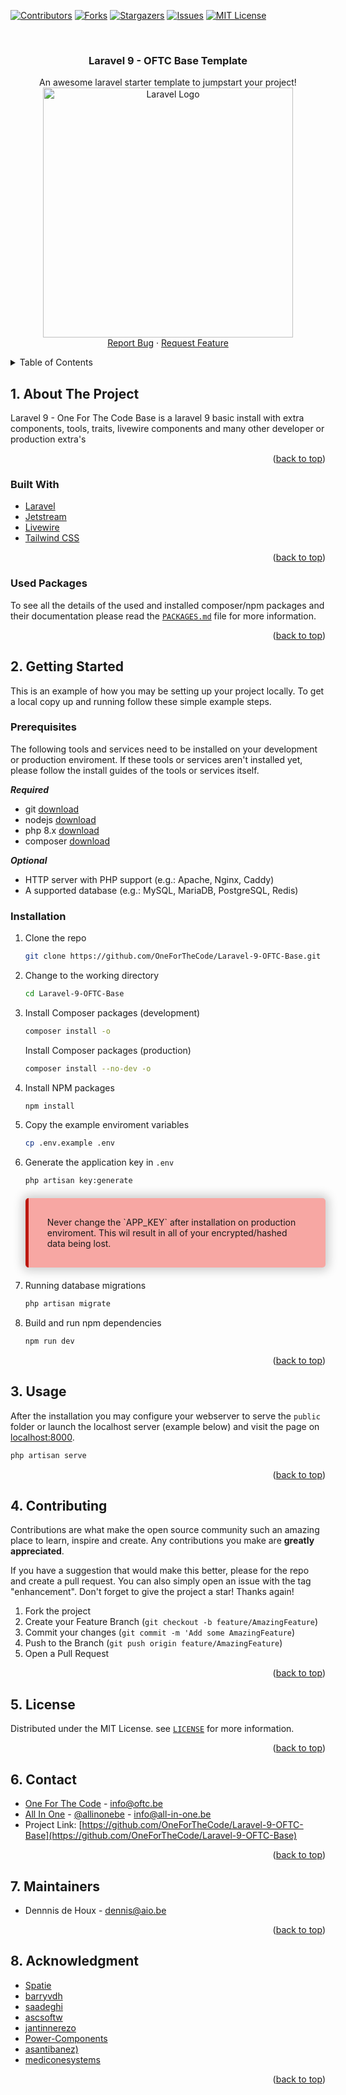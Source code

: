 <div id="top"></div>

<!-- PROJECT SHIELDS -->
[![Contributors][Contributors-shield]][Contributors-url]
[![Forks][forks-shield]][forks-url]
[![Stargazers][stars-shield]][stars-url]
[![Issues][issues-shield]][issues-url]
[![MIT License][license-shield]][license-url]

<!-- PROJECT HEADER -->
<br />
<div align="center">
  <h3 align="center">Laravel 9 - OFTC Base Template</h3>

  <p align="center">
    An awesome laravel starter template to jumpstart your project!
    <br />
    <a href="https://github.com/OneForTheCode/Laravel-9-OFTC-Base">
      <img src="https://raw.githubusercontent.com/laravel/art/master/logo-lockup/5%20SVG/2%20CMYK/1%20Full%20Color/laravel-logolockup-cmyk-red.svg" alt="Laravel Logo" width="400">
    </a>
    <br />
    <a href="https://github.com/OneForTheCode/Laravel-9-OFTC-Base/issues">Report Bug</a>
    ·
    <a href="https://github.com/OneForTheCode/Laravel-9-OFTC-Base/issues">Request Feature</a>
  </p>
</div>

<!-- TABLE OF CONTENTS -->
<details>
  <summary>Table of Contents</summary>
  <ol>
    <li>
      <a href="#about-the-project">About The Project</a>
      <ul>
        <li><a href="#built-with">Built With</a></li>
        <li><a href="#use-packages">Used Packages</a></li>
      </ul>
    </li>
    <li>
      <a href="#getting-started">Getting Started</a>
      <ul>
        <li><a href="#prerequisites">Prerequisites</a></li>
        <li><a href="#installation">Installation</a></li>
      </ul>
    </li>
    <li><a href="#usage">Usage</a></li>
    <li><a href="#contributing">Contributing</a></li>
    <li><a href="#license">License</a></li>
    <li><a href="#contact">Contact</a></li>
    <li><a href="#mainteners">Mainteners</a></li>
    <li><a href="#acknowledgments">Acknowledgments</a></li>
  </ol>
</details>


<!-- ABOUT THE PROJECT -->
## 1. About The Project

Laravel 9 - One For The Code Base is a laravel 9 basic install with extra components, tools, traits, livewire components and many other developer or production extra's

<p align="right">(<a href="#top">back to top</a>)</p>

### Built With

* [Laravel](https://laravel.com)
* [Jetstream](https://jetstream.laravel.com/2.x/)
* [Livewire](https://laravel-livewire.com)
* [Tailwind CSS](https://tailwindcss.com)

<p align="right">(<a href="#top">back to top</a>)</p>

### Used Packages

To see all the details of the used and installed composer/npm packages and their documentation please read the [`PACKAGES.md`](https://github.com/OneForTheCode/Laravel-9-OFTC-Base/PACKAGES.md) file for more information.

<p align="right">(<a href="#top">back to top</a>)</p>


<!-- GETTING STARTED -->
## 2. Getting Started

This is an example of how you may be setting up your project locally.
To get a local copy up and running follow these simple example steps.

### Prerequisites

The following tools and services need to be installed on your development or production enviroment.
If these tools or services aren't installed yet, please follow the install guides of the tools or services itself.

***Required***
* git [download](https://git-scm.com/downloads)
* nodejs [download](https://nodejs.org/en/downloads)
* php 8.x [download](https://php.net/downloads.php)
* composer [download](http://getcomposer.org/dpownload)

***Optional***
* HTTP server with PHP support (e.g.: Apache, Nginx, Caddy)
* A supported database (e.g.: MySQL, MariaDB, PostgreSQL, Redis)


### Installation

1. Clone the repo
   ```sh
   git clone https://github.com/OneForTheCode/Laravel-9-OFTC-Base.git
   ```
2. Change to the working directory
   ```sh
   cd Laravel-9-OFTC-Base
   ```
3. Install Composer packages (development)
   ```sh
   composer install -o
   ```
   Install Composer packages (production)
   ```sh
   composer install --no-dev -o
   ```
4. Install NPM packages
   ```sh
   npm install
   ```
5. Copy the example enviroment variables
   ```sh
   cp .env.example .env
   ```
6. Generate the application key in `.env`
   ```sh
   php artisan key:generate
   ```
   <div style="margin: 20px auto; padding: 30px; border-radius: 5px; box-shadow: 0 0 15px 5px #ccc; background-color: #f7a7a3; border-left: 5px solid #bc1810;">
     Never change the `APP_KEY` after installation on production enviroment.
     This wil result in all of your encrypted/hashed data being lost.
   </div>
7. Running database migrations
   ```sh
   php artisan migrate
   ```
8. Build and run npm dependencies
   ```sh
   npm run dev
   ```

<p align="right">(<a href="#top">back to top</a>)</p>


<!-- USAGE EXAMPLES -->
## 3. Usage

After the installation you may configure your webserver to serve the `public` folder or launch
the localhost server (example below) and visit the page on [localhost:8000](http://127.0.0.1:8000).
```sh
php artisan serve
```

<p align="right">(<a href="#top">back to top</a>)</p>


<!-- CONTRIBUTING -->
## 4. Contributing

Contributions are what make the open source community such an amazing place to learn, inspire and create. Any contributions you make are **greatly appreciated**.

If you have a suggestion that would make this better, please for the repo and create a pull request. You can also simply open an issue with the tag "enhancement".
Don't forget to give the project a star! Thanks again!

1. Fork the project
2. Create your Feature Branch (`git checkout -b feature/AmazingFeature`)
3. Commit your changes (`git commit -m 'Add some AmazingFeature`)
4. Push to the Branch (`git push origin feature/AmazingFeature`)
5. Open a Pull Request

<p align="right">(<a href="#top">back to top</a>)</p>


<!-- LICENSE -->
## 5. License

Distributed under the MIT License. see [`LICENSE`](https://github.com/OneForTheCode/Laravel-9-OFTC-Base/LICENSE) for more information.

<p align="right">(<a href="#top">back to top</a>)</p>


<!-- CONTACT -->
## 6. Contact

- [One For The Code](https://one-for-the-code.be) - info@oftc.be
- [All In One](https://all-in-one.be) - [@allinonebe](http//twitter.com/allinonebe) - info@all-in-one.be
- Project Link: [https://github.com/OneForTheCode/Laravel-9-OFTC-Base](https://github.com/OneForTheCode/Laravel-9-OFTC-Base)

<p align="right">(<a href="#top">back to top</a>)</p>


<!-- MAINTAINERS -->
## 7. Maintainers
* Dennnis de Houx - dennis@aio.be

<p align="right">(<a href="#top">back to top</a>)</p>


<!-- ACKNOWLEDGMENTS -->
## 8. Acknowledgment

* [Spatie](https://spatie.be)
* [barryvdh](https://github.com/barryvdh)
* [saadeghi](https://github.com/saadeghi)
* [ascsoftw](http://github.com/ascsoftw)
* [jantinnerezo](http://github.com/jantinnerezo)
* [Power-Components](http://github.com/Power-Components)
* [asantibanez)](https://github.com/asantibanez)
* [mediconesystems](https://livewire-datatables.com)

<p align="right">(<a href="#top">back to top</a>)</p>


<!-- MARKDOWN LINKS & IMAGES -->
[Contributors-shield]: https://img.shields.io/github/contributors/OneForTheCode/Laravel-9-OFTC-Base.svg?style=for-the-badge
[Contributors-url]: https://github.com/OneForTheCode/Laravel-9-OFTC-Base/graphs/contributors
[forks-shield]: https://img.shields.io/github/forks/OneForTheCode/Laravel-9-OFTC-Base.svg?style=for-the-badge
[forks-url]: https://github.com/OneForTheCode/Laravel-9-OFTC-Base/network/members
[stars-shield]: https://img.shields.io/github/stars/OneForTheCode/Laravel-9-OFTC-Base.svg?style=for-the-badge
[stars-url]: https://github.com/OneForTheCode/Laravel-9-OFTC-Base/stargazers
[issues-shield]: https://img.shields.io/github/issues/OneForTheCode/Laravel-9-OFTC-Base.svg?style=for-the-badge
[issues-url]: https://github.com/OneForTheCode/Laravel-9-OFTC-Base/issues
[license-shield]: https://img.shields.io/github/license/OneForTheCode/Laravel-9-OFTC-Base.svg?style=for-the-badge
[license-url]: https://github.com/OneForTheCode/Laravel-9-OFTC-Base/blob/master/LICENSE